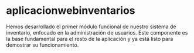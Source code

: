 # aplicacionwebinventarios
Hemos desarrollado el primer módulo funcional de nuestro sistema de inventario, enfocado en la administración de usuarios. Este componente es la base fundamental para el resto de la aplicación y ya está listo para demostrar su funcionamiento.
